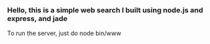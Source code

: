 ### Hello, this is a simple web search I built using node.js and express, and jade

To run the server, just do node bin/www

